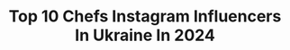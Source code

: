 ---
title: Top 10 Chefs Instagram Influencers In Ukraine In 2024
description: >-
  Find top chefs Instagram influencers in Ukraine in 2024. Most popular hashtags: #chef #foodporn #georgia.
platform: Instagram
hits: 11
text_top: Discover the most popular Instagram accounts on inBeat.
text_bottom: Our search engine holds 11 Instagram influencers like this in Ukraine for you to collaborate.
profiles:
  - username: "ann_kieu"
    fullname: >-
      Kieu
    bio: >-
      lifestyle | fashion finalist Master Chef 9 from Ukraine 🇺🇦
    location: "Ukraine"
    followers: 36371
    engagement: 127
    commentsToLikes: 0.007951
    id: ck5q0chb45bse0i11c89iwr6z
    verified: false
    hashtags: ""
  - username: "klopotenko"
    fullname: >-
      Ievgen Klopotenko
    bio: >-
      Chef🔪 Empowering Ukrainian cuisine in the World🇺🇦 I’m #50Next Co-owner @100rokivtomuvpered @inshi.bistro Store @klopotenko_store info@klopotenko.com
    location: "Ukraine"
    followers: 827285
    engagement: 116
    commentsToLikes: 0.009775
    id: ck5hrjyzxuzqt0i11djcpm5e7
    verified: true
    hashtags: ""
  - username: "sergey_ternov"
    fullname: >-
      Sergey Ternov
    bio: >-
      🌍- Моя работа вдохновлять 👹- Кулинарный шаман 🏆- финал Chef a’la Russe 🏆-TV show «Битва шефов» 📖 - учился @institutpaulbocuse @ecole_ducasse
    location: "Ukraine"
    followers: 7329
    engagement: 753
    commentsToLikes: 0.037055
    id: ck6u6bt9ceoms0j71l6ywjzgk
    verified: false
    hashtags: "#cheflife, #russia, #altay, #chef"
  - username: "hectorjimenezbravo"
    fullname: >-
      Hector Jimenez-Bravo
    bio: >-
      Chef. TV Host & Judge at @masterchefstb. Restaurateur & Founder of @bao.restaurant & @nam.kyiv #ЭкторХименесБраво
    location: "Ukraine"
    followers: 1032858
    engagement: 118
    commentsToLikes: 0.012294
    id: ck5bvwekgkja10i11xhb89z25
    verified: true
    hashtags: ""
  - username: "yefym.kravchenko"
    fullname: >-
      Yefym Kravchenko🦦
    bio: >-
      Pastry chef 🇺🇦 ▪️ frantic art and design. ▪️ international consulting and master classes. 🔴YOUTUBE:
    location: "Ukraine"
    followers: 21399
    engagement: 1014
    commentsToLikes: 0.011646
    id: ck8tcpp1h07gx0j78bp4rffta
    verified: false
    hashtags: "#pastryart, #foodporn, #pastry, #cake"
  - username: "savva_loginov"
    fullname: >-
      O.G.Savana 🧬🎨
    bio: >-
      Chef @barkada.cafe 🔪Custom artist👨🏼‍🎨 Kyiv Skateboarder🛹 Skate video operator🎥 My interview for Monster Energy😍👇🏼
    location: "Ukraine"
    followers: 4035
    engagement: 1360
    commentsToLikes: 0.034057
    id: ck6ucehbwf4mu0j71yx5u4kii
    verified: false
    hashtags: "#createathome, #grip, #thrashermag, #35mm"
  - username: "pava_vb"
    fullname: >-
      Вадим Бжезинский
    bio: >-
      STOP WAR IN UKRAINE 🇺🇦 🔹Победитель Мастер Шеф 🏆 🔹Реклама @pava_vb_cooperation 🔹Резерв @pava_vb_reserve Сотруд-во +38 (068) 032 17 18 Леся
    location: "Ukraine"
    followers: 349013
    engagement: 240
    commentsToLikes: 0.060390
    id: ckap85cc5mw6s0i78zqlgq1mb
    verified: true
    hashtags: "#pava, #masterchef, #culinary, #recipes"
  - username: "yaroslavskyi_vova"
    fullname: >-
      Владимир Ярославский
    bio: >-
      Шеф @lucky.restaurant Працюю з найкращими продуктами в улюбленому @goodwine Суддя #MasterChef Співпраця @yaroslavskiy.cooperation
    location: "Ukraine"
    followers: 167178
    engagement: 327
    commentsToLikes: 0.020283
    id: ck5hee4dnsfml0i1122hqv5dc
    verified: true
    hashtags: "#happy, #tasty, #home, #life"
  - username: "_misskara_"
    fullname: >-
      K🤍
    bio: >-
      
    location: "Ukraine"
    followers: 32378
    engagement: 800
    commentsToLikes: 0.024088
    id: ckaotms7twjwd0i783a6g7os5
    verified: false
    hashtags: "#dubai, #barcelona, #travelling, #paris"
  - username: "hez_arslan"
    fullname: >-
      Hezret-Arslan Berdiev
    bio: >-
      My life in @birch_saintp restaurant
    location: "Ukraine"
    followers: 10610
    engagement: 1270
    commentsToLikes: 0.030108
    id: ck6uhjwc69jmf0j71fz11flsl
    verified: false
    hashtags: "#wtespb2019, #dinnerinthesky, #repost, #whiterabbitfamily"
---
